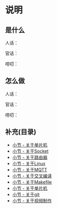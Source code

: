 # 说明

## 是什么

人话：

官话：

唠叨：

## 怎么做

人话：

官话：

唠叨：

## 补充(目录)

- [小节 - 关于单片机](./关于单片机/Readme.md)
- [小节 - 关于Socket](./关于Socket/Readme.md)
- [小节 - 关于路由器](./关于路由器/Readme.md)
- [小节 - 关于Linux](./关于Linux/Readme.md)
- [小节 - 关于MQTT](./关于MQTT/Readme.md)
- [小节 - 关于交叉编译](./关于交叉编译/Readme.md)
- [小节 - 关于Makefile](./关于Makefile/Readme.md)
- [小节 - 关于单片机](./关于单片机/Readme.md)
- [小节 - 关于git](./关于git/Readme.md)
- [小节 - 关于视频制作](./关于视频制作/Readme.md)

